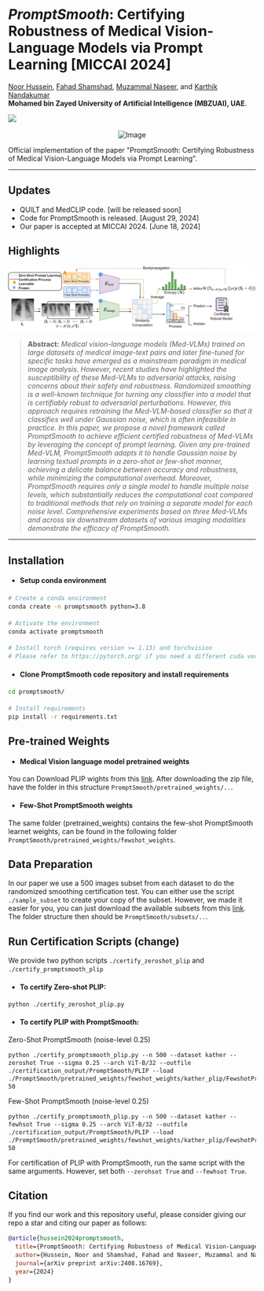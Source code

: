 #  ***PromptSmooth***: Certifying Robustness of Medical Vision-Language Models via Prompt Learning [MICCAI 2024]

<p align="center">

  <a href="https://ae.linkedin.com/in/noor-hussein-67566a183/">Noor Hussein</a>,
 <a href="https://fahadshamshad.github.io/">Fahad Shamshad</a>,
 <a href="https://muzammal-naseer.com/">Muzammal Naseer</a>, and 
 <a href="https://scholar.google.com.pk/citations?user=2qx0RnEAAAAJ&hl=en">Karthik Nandakumar</a>
 <br>
    <span style="font-size:1em; "><strong> Mohamed bin Zayed University of Artificial Intelligence (MBZUAI), UAE</strong>.</span>
</p>

  <a href="https://arxiv.org/abs/2408.16769" target='_blank'>
      <img src="https://img.shields.io/badge/arXiv-Paper-brown.svg">
  </a>

  <p align="center">
    <img src="https://i.imgur.com/waxVImv.png" alt="Image">
</p>

Official implementation of the paper "PromptSmooth: Certifying Robustness of Medical Vision-Language Models via Prompt Learning".

<hr>

## Updates
* QUILT and MedCLIP code. [will be released soon]
* Code for PromptSmooth is released. [August 29, 2024]
* Our paper is accepted at MICCAI 2024. [June 18, 2024]

## Highlights
![methodology](https://github.com/nhussein/promptsmooth/blob/main/PromptSmooth.png)

> **Abstract:** *Medical vision-language models (Med-VLMs) trained on large datasets of medical image-text pairs and later fine-tuned for specific tasks have emerged as a mainstream paradigm in medical image analysis. However, recent studies have highlighted the susceptibility of these Med-VLMs to adversarial attacks, raising concerns about their safety and robustness. Randomized smoothing is a well-known technique for turning any classifier into a model that is certifiably robust to adversarial perturbations. However, this approach requires retraining the Med-VLM-based classifier so that it classifies well under Gaussian noise, which is often infeasible in practice. In this paper, we propose a novel framework called PromptSmooth to achieve efficient certified robustness of Med-VLMs by leveraging the concept of prompt learning. Given any pre-trained Med-VLM, PromptSmooth adapts it to handle Gaussian noise by learning textual prompts in a zero-shot or few-shot manner, achieving a delicate balance between accuracy and robustness, while minimizing the computational overhead. Moreover, PromptSmooth requires only a single model to handle multiple noise levels, which substantially reduces the computational cost compared to traditional methods that rely on training a separate model for each noise level. Comprehensive experiments based on three Med-VLMs and across six downstream datasets of various imaging modalities demonstrate the efficacy of PromptSmooth.*
>
<hr>

## Installation
* #### Setup conda environment
```bash
# Create a conda environment
conda create -n promptsmooth python=3.8

# Activate the environment
conda activate promptsmooth

# Install torch (requires version >= 1.13) and torchvision
# Please refer to https://pytorch.org/ if you need a different cuda version
```
* #### Clone PromptSmooth code repository and install requirements
```bash
cd promptsmooth/

# Install requirements
pip install -r requirements.txt
```

## Pre-trained Weights
* #### Medical Vision language model pretrained weights		
You can Download PLIP wights from this [link](https://drive.google.com/file/d/1zwreSf0IYuTNJoLVymXJCEGWeEKUiWmi/view?usp=sharing). After downloading the zip file, have the folder in this structure `PromptSmooth/pretrained_weights/..`.
* #### Few-Shot PromptSmooth weights
The same folder (pretrained_weights) contains the few-shot PromptSmooth learnet weights, can be found in the following folder `PromptSmooth/pretrained_weights/fewshot_weights`.

## Data Preparation
In our paper we use a 500 images subset from each dataset to do the randomized smoothing certification test. You can either use the script `./sample_subset` to create your copy of the subset. However, we made it easier for you, you can just download the available subsets from this [link](https://drive.google.com/file/d/19v3p2b06o67TNENES_o1RgD9e3tT9Fk3/view?usp=sharing). The folder structure then should be `PromptSmooth/subsets/..`.

## Run Certification Scripts (change)
We provide two python scripts `./certify_zeroshot_plip` and `./certify_promptsmooth_plip`

* #### To certify Zero-shot PLIP:
```
python ./certify_zeroshot_plip.py 
```
* #### To certify PLIP with PromptSmooth:

Zero-Shot PromptSmooth (noise-level 0.25)
```
python ./certify_promptsmooth_plip.py --n 500 --dataset kather --zeroshot True --sigma 0.25 --arch ViT-B/32 --outfile ./certification_output/PromptSmooth/PLIP --load ./PromptSmooth/pretrained_weights/fewshot_weights/kather_plip/FewshotPromptSmooth/vit_b32_ep50_16shots/nctx5_cscFalse_ctpend/seed1/prompt_learner/model.pth.tar-50
```
Few-Shot PromptSmooth (noise-level 0.25)
```
python ./certify_promptsmooth_plip.py --n 500 --dataset kather --fewhsot True --sigma 0.25 --arch ViT-B/32 --outfile ./certification_output/PromptSmooth/PLIP --load ./PromptSmooth/pretrained_weights/fewshot_weights/kather_plip/FewshotPromptSmooth/vit_b32_ep50_16shots/nctx5_cscFalse_ctpend/seed1/prompt_learner/model.pth.tar-50
```
For certification of PLIP with PromptSmooth, run the same script with the same arguments. However, set both `--zerohsot True` and `--fewhsot True`.

## Citation
If you find our work and this repository useful, please consider giving our repo a star and citing our paper as follows:
```bibtex
@article{hussein2024promptsmooth,
  title={PromptSmooth: Certifying Robustness of Medical Vision-Language Models via Prompt Learning},
  author={Hussein, Noor and Shamshad, Fahad and Naseer, Muzammal and Nandakumar, Karthik},
  journal={arXiv preprint arXiv:2408.16769},
  year={2024}
}
```

